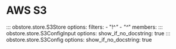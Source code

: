 # AWS S3

<!-- Kinda messy way to handle the filter, but includes _from_native https://mkdocstrings.github.io/python/usage/configuration/members/#filters -->
::: obstore.store.S3Store
    options:
      filters:
        - "!^_"
        - "^_"
      members:
::: obstore.store.S3ConfigInput
    options:
        show_if_no_docstring: true
::: obstore.store.S3Config
    options:
        show_if_no_docstring: true
